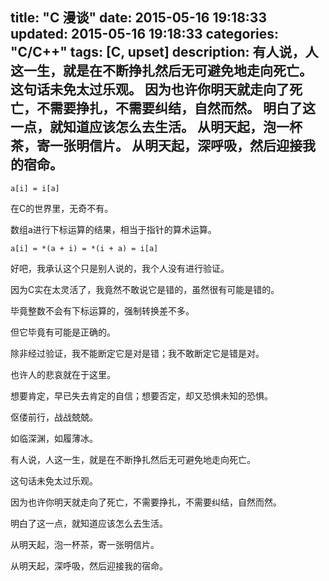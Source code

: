 title: "C 漫谈"
date: 2015-05-16 19:18:33
updated: 2015-05-16 19:18:33
categories: "C/C++"
tags: [C, upset]
description: 有人说，人这一生，就是在不断挣扎然后无可避免地走向死亡。 这句话未免太过乐观。 因为也许你明天就走向了死亡，不需要挣扎，不需要纠结，自然而然。 明白了这一点，就知道应该怎么去生活。 从明天起，泡一杯茶，寄一张明信片。 从明天起，深呼吸，然后迎接我的宿命。
---

```
a[i] = i[a]
```

在C的世界里，无奇不有。

数组a进行下标运算的结果，相当于指针的算术运算。

```
a[i] = *(a + i) = *(i + a) = i[a]
```

好吧，我承认这个只是别人说的，我个人没有进行验证。

因为C实在太灵活了，我竟然不敢说它是错的，虽然很有可能是错的。

毕竟整数不会有下标运算的，强制转换差不多。

但它毕竟有可能是正确的。

除非经过验证，我不能断定它是对是错；我不敢断定它是错是对。

也许人的悲哀就在于这里。

想要肯定，早已失去肯定的自信；想要否定，却又恐惧未知的恐惧。

伛偻前行，战战兢兢。

如临深渊，如履薄冰。

有人说，人这一生，就是在不断挣扎然后无可避免地走向死亡。

这句话未免太过乐观。

因为也许你明天就走向了死亡，不需要挣扎，不需要纠结，自然而然。

明白了这一点，就知道应该怎么去生活。

从明天起，泡一杯茶，寄一张明信片。

从明天起，深呼吸，然后迎接我的宿命。

